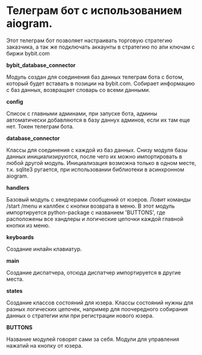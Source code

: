 <h1>Телеграм бот с использованием aiogram.</h1>

Этот телеграм бот позволяет настраивать торговую стратегию заказчика,
а так же подключать аккаунты в стратегию по апи ключам с биржи bybit.com



**bybit_database_connector**

Модуль создан для соединения баз данных телеграм бота с ботом, который будет
вставать в позиции на bybit.com. Собирает информацию с баз данных, возвращает 
словарь со всеми данными.



**config**

Список с главными админами, при запуске бота, админы автоматически добавляются
в базу даннух админов, если их там еще нет.
Токен телеграм бота.



**database_connector**

Классы для соединения с каждой из баз данных. Снизу модуля базы данных
инициализируются, после чего их можно импортировать в любой другой модуль.
Инициализация возможна только в одном месте, т.к. sqlite3 ругается, при 
использовании библиотеки в асинхронном aiogram.


**handlers**

Базовый модуль с хендлерами сообщений от юзеров. Ловит команды /start
/menu и каллбек с кнопки возврата в меню. В этот модуль импортируется
python-package с названием 'BUTTONS', где расположены все хандлеры и
логические цепочки каждой главной кнопки из меню.


**keyboards**

Создание инлайн клавиатур.


**main**

Создание диспатчера, отсюда диспатчер импортируется в другие места.


**states**

Создание классов состояний для юзера. Классы состояний нужны для разных
логических цепочек, например для поочередного собирания данных о стратегии
или при регистрации нового юзера.


**BUTTONS**

Название модулей говорят сами за себя. Модули для управления нажатий
на кнопку от юзера.